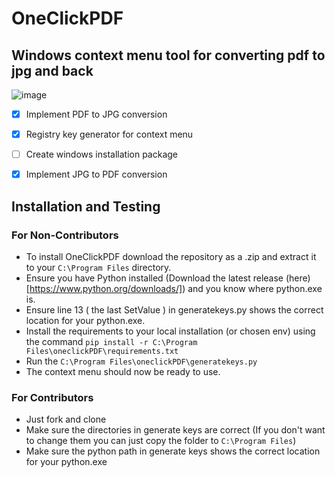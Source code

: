 # OneClickPDF
## Windows context menu tool for converting pdf to jpg and back

![image](https://img.shields.io/badge/Version-1.0-green)

- [x] Implement PDF to JPG conversion
- [x] Registry key generator for context menu
- [ ] Create windows installation package
- [x] Implement JPG to PDF conversion


## Installation and Testing

### For Non-Contributors

- To install OneClickPDF download the repository as a .zip and extract it to your `C:\Program Files` directory.
- Ensure you have Python installed (Download the latest release (here)[https://www.python.org/downloads/]) and you know where python.exe is.
- Ensure line 13 ( the last SetValue ) in generatekeys.py shows the correct location for your python.exe.  
- Install the requirements to your local installation (or chosen env) using the command `pip install -r C:\Program Files\oneclickPDF\requirements.txt`
- Run the `C:\Program Files\oneclickPDF\generatekeys.py`
- The context menu should now be ready to use.
  

### For Contributors

- Just fork and clone
- Make sure the directories in generate keys are correct (If you don't want to change them you can just copy the folder to `C:\Program Files`)
- Make sure the python path in generate keys shows the correct location for your python.exe
